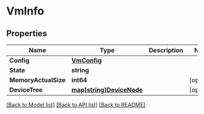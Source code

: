 # VmInfo

## Properties

Name | Type | Description | Notes
------------ | ------------- | ------------- | -------------
**Config** | [**VmConfig**](VmConfig.md) |  | 
**State** | **string** |  | 
**MemoryActualSize** | **int64** |  | [optional] 
**DeviceTree** | [**map[string]DeviceNode**](DeviceNode.md) |  | [optional] 

[[Back to Model list]](../README.md#documentation-for-models) [[Back to API list]](../README.md#documentation-for-api-endpoints) [[Back to README]](../README.md)


